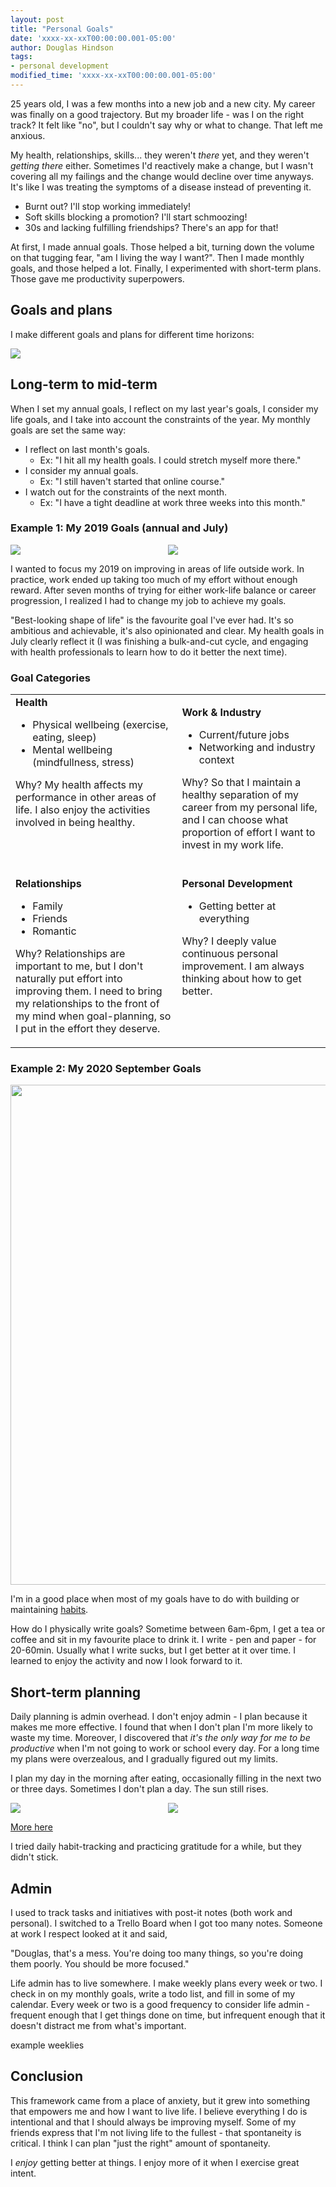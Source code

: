 ```yaml
---
layout: post
title: "Personal Goals"
date: 'xxxx-xx-xxT00:00:00.001-05:00'
author: Douglas Hindson
tags: 
- personal development
modified_time: 'xxxx-xx-xxT00:00:00.001-05:00'
---
```


25 years old, I was a few months into a new job and a new city. My career was finally on a good trajectory. But my broader life - was I on the right track? It felt like "no", but I couldn't say why or what to change. That left me anxious.

My health, relationships, skills... they weren't *there* yet, and they weren't *getting there* either. Sometimes I'd reactively make a change, but I wasn't covering all my failings and the change would decline over time anyways. It's like I was treating the symptoms of a disease instead of preventing it.

- Burnt out? I'll stop working immediately!
- Soft skills blocking a promotion? I'll start schmoozing!
- 30s and lacking fulfilling friendships? There's an app for that!

At first, I made annual goals. Those helped a bit, turning down the volume on that tugging fear, "am I living the way I want?". Then I made monthly goals, and those helped a lot. Finally, I experimented with short-term plans. Those gave me productivity superpowers.

## Goals and plans

I make different goals and plans for different time horizons:

<img src="https://i.imgur.com/gkXpmbZ.jpg"><br/>

## Long-term to mid-term

When I set my annual goals, I reflect on my last year's goals, I consider my life goals, and I take into account the constraints of the year. My monthly goals are set the same way:
* I reflect on last month's goals.
  * Ex: "I hit all my health goals. I could stretch myself more there."
* I consider my annual goals.
  * Ex: "I still haven't started that online course."
* I watch out for the constraints of the next month.
  * Ex: "I have a tight deadline at work three weeks into this month."

### Example 1: My 2019 Goals (annual and July)

<div class="row" style="display:flex">
  <div class="column">
    <img src="https://i.imgur.com/PxpOAYA.jpg"><br/>
  </div>
  <div class="column">
    <img src="https://i.imgur.com/e2GBppV.jpg"><br/>
  </div>
</div>

I wanted to focus my 2019 on improving in areas of life outside work. In practice, work ended up taking too much of my effort without enough reward. After seven months of trying for either work-life balance or career progression, I realized I had to change my job to achieve my goals.

"Best-looking shape of life" is the favourite goal I've ever had. It's so ambitious and achievable, it's also opinionated and clear. My health goals in July clearly reflect it (I was finishing a bulk-and-cut cycle, and engaging with health professionals to learn how to do it better the next time).

### Goal Categories

<table>
<tr>
<td style="vertical-align:top">
<strong>Health</strong>
<ul>
<li style="font-size:1em">Physical wellbeing (exercise, eating, sleep)</li>
<li style="font-size:1em">Mental wellbeing (mindfullness, stress)</li>
</ul>

Why? My health affects my performance in other areas of life. I also enjoy the activities involved in being healthy.
</td>
<td style="vertical-align:top">

<strong>Work & Industry</strong>
<ul>
<li style="font-size:1em">Current/future jobs</li>
<li style="font-size:1em">Networking and industry context</li>
</ul>

Why? So that I maintain a healthy separation of my career from my personal life, and I can choose what proportion of effort I want to invest in my work life.
<br><br>
</td>
</tr>
<tr>
<td style="vertical-align:top">
<strong>Relationships</strong>
<ul>
<li style="font-size:1em">Family</li>
<li style="font-size:1em">Friends</li>
<li style="font-size:1em">Romantic</li>
</ul>

Why? Relationships are important to me, but I don't naturally put effort into improving them. I need to bring my relationships to the front of my mind when goal-planning, so I put in the effort they deserve.
</td>
<td style="vertical-align:top">
<strong>Personal Development</strong>
<ul><li style="font-size:1em">Getting better at everything</li></ul>

Why? I deeply value continuous personal improvement. I am always thinking about how to get better.

</td>
</tr>
</table>

### Example 2: My 2020 September Goals

<img src="https://i.imgur.com/j757WHA.jpg" style="width: 50rem; height: auto;"><br/>

I'm in a good place when most of my goals have to do with building or maintaining [habits](/habit).

How do I physically write goals? Sometime between 6am-6pm, I get a tea or coffee and sit in my favourite place to drink it. I write - pen and paper - for 20-60min. Usually what I write sucks, but I get better at it over time. I learned to enjoy the activity and now I look forward to it.

## Short-term planning

Daily planning is admin overhead. I don't enjoy admin - I plan because it makes me more effective. I found that when I don't plan I'm more likely to waste my time. Moreover, I discovered that *it's the only way for me to be productive* when I'm not going to work or school every day. For a long time my plans were overzealous, and I gradually figured out my limits.

I plan my day in the morning after eating, occasionally filling in the next two or three days. Sometimes I don't plan a day. The sun still rises.

<div class="row" style="display:flex">
  <div class="column">
    <img src="https://i.imgur.com/4XcLZsA.jpg"><br/>
  </div>
  <div class="column">
    <img src="https://i.imgur.com/V5HF9mO.jpg"><br/>
  </div>
</div>

[More here](/time-management-calendar-fully-booked)

I tried daily habit-tracking and practicing gratitude for a while, but they didn't stick.

## Admin

I used to track tasks and initiatives with post-it notes (both work and personal). I switched to a Trello Board when I got too many notes. Someone at work I respect looked at it and said,

"Douglas, that's a mess. You're doing too many things, so you're doing them poorly. You should be more focused."

Life admin has to live somewhere. I make weekly plans every week or two. I check in on my monthly goals, write a todo list, and fill in some of my calendar. Every week or two is a good frequency to consider life admin - frequent enough that I get things done on time, but infrequent enough that it doesn't distract me from what's important.

example weeklies



## Conclusion

This framework came from a place of anxiety, but it grew into something that empowers me and how I want to live life. I believe everything I do is intentional and that I should always be improving myself. Some of my friends express that I'm not living life to the fullest - that spontaneity is critical. I think I can plan "just the right" amount of spontaneity.

I _enjoy_ getting better at things. I enjoy more of it when I exercise great intent.
